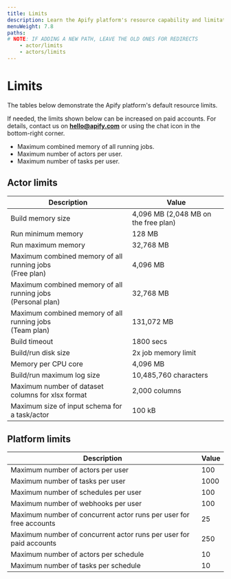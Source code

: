 ```yaml
---
title: Limits
description: Learn the Apify platform's resource capability and limitations such as max memory, disk size and number of actors/tasks per user or schedule.
menuWeight: 7.8
paths:
# NOTE: IF ADDING A NEW PATH, LEAVE THE OLD ONES FOR REDIRECTS
    - actor/limits
    - actors/limits
---
```


# [](#limits) Limits

The tables below demonstrate the Apify platform's default resource limits.

If needed, the limits shown below can be increased on paid accounts. For details, contact us on **hello@apify.com** or using the chat icon in the bottom-right corner.

* Maximum combined memory of all running jobs.
* Maximum number of actors per user.
* Maximum number of tasks per user.

## [](#actor-limits) Actor limits

| Description                                                      | Value                                                                                 |
|------------------------------------------------------------------|---------------------------------------------------------------------------------------|
| Build memory size                                                | 4,096 MB (2,048 MB on the free plan)<!-- ACTOR_LIMITS.BUILD_DEFAULT_MEMORY_MBYTES --> |
| Run minimum memory                                               | 128 MB<!-- ACTOR_LIMITS.MIN_RUN_MEMORY_MBYTES -->                                     |
| Run maximum memory                                               | 32,768 MB<!-- ACTOR_LIMITS.MAX_RUN_MEMORY_MBYTES -->                                  |
| Maximum combined memory of all running jobs <br/>(Free plan)     | 4,096 MB<!-- ACTOR_LIMITS.FREE_PLAN_MAX_MEMORY_MBYTES -->                             |
| Maximum combined memory of all running jobs <br/>(Personal plan) | 32,768 MB<!-- ACTOR_LIMITS.PERSONAL_PLAN_MAX_MEMORY_MBYTES -->                        |
| Maximum combined memory of all running jobs <br/>(Team plan)     | 131,072 MB<!-- ACTOR_LIMITS.TEAM_PLAN_MAX_MEMORY_MBYTES -->                           |
| Build timeout                                                    | 1800 secs<!-- ACTOR_LIMITS.BUILD_TIMEOUT_SECS -->                                     |
| Build/run disk size                                              | 2x job memory limit<!-- ACTOR_LIMITS.RUN_DISK_TO_MEMORY_SIZE_COEFF -->                |
| Memory per CPU core                                              | 4,096 MB<!-- ACTOR_LIMITS.RUN_MEMORY_MBYTES_PER_CPU_CORE -->                          |
| Build/run maximum log size                                       | 10,485,760 characters<!-- ACTOR_LIMITS.LOG_MAX_CHARS -->                              |
| Maximum number of dataset columns for xlsx format                | 2,000 columns                                                                         |
| Maximum size of input schema for a task/actor                    | 100 kB<!-- ACTOR_LIMITS.INPUT_SCHEMA_MAX_BYTES -->                                    |

## [](#platform-limits) Platform limits

| Description                                                        | Value                                                                               |
|--------------------------------------------------------------------|-------------------------------------------------------------------------------------|
| Maximum number of actors per user                                  | 100<!-- DEFAULT_PLATFORM_LIMITS.MAX_ACTORS_PER_USER -->                             |
| Maximum number of tasks per user                                   | 1000<!-- DEFAULT_PLATFORM_LIMITS.MAX_TASKS_PER_USER -->                             |
| Maximum number of schedules per user                               | 100<!-- DEFAULT_PLATFORM_LIMITS.MAX_SCHEDULES_PER_USER -->                          |
| Maximum number of webhooks per user                                | 100<!-- DEFAULT_PLATFORM_LIMITS.MAX_TASKS_PER_USER -->                              |
| Maximum number of concurrent actor runs per user for free accounts | 25<!-- DEFAULT_PLATFORM_LIMITS.FREE_ACCOUNT_MAX_CONCURRENT_ACTOR_RUNS_PER_USER -->  |
| Maximum number of concurrent actor runs per user for paid accounts | 250<!-- DEFAULT_PLATFORM_LIMITS.PAID_ACCOUNT_MAX_CONCURRENT_ACTOR_RUNS_PER_USER --> |
| Maximum number of actors per schedule                              | 10<!-- DEFAULT_PLATFORM_LIMITS.MAX_ACTORS_PER_SCHEDULER -->                         |
| Maximum number of tasks per schedule                               | 10<!-- DEFAULT_PLATFORM_LIMITS.MAX_TASKS_PER_SCHEDULER -->                          |
